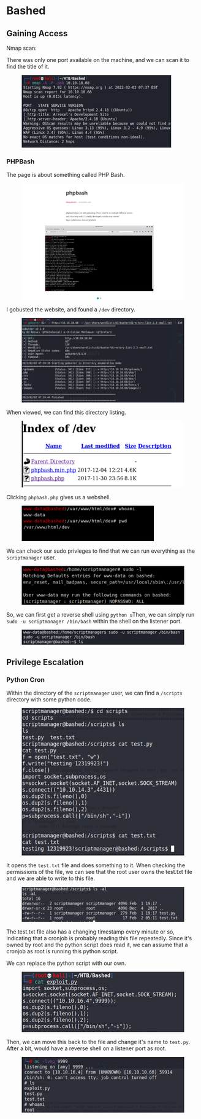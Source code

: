 # Bashed

## Gaining Access

Nmap scan:

There was only one port available on the machine, and we can scan it to find the title of it.

<figure><img src="../../../.gitbook/assets/image (42).png" alt=""><figcaption></figcaption></figure>

### PHPBash

The page is about something called PHP Bash.

<figure><img src="../../../.gitbook/assets/image (37).png" alt=""><figcaption></figcaption></figure>

I gobusted the website, and found a `/dev` directory.

<figure><img src="../../../.gitbook/assets/image (43).png" alt=""><figcaption></figcaption></figure>

When viewed, we can find this directory listing.

<figure><img src="../../../.gitbook/assets/image (41).png" alt=""><figcaption></figcaption></figure>

Clicking `phpbash.php` gives us a webshell.

<figure><img src="../../../.gitbook/assets/image (35).png" alt=""><figcaption></figcaption></figure>

We can check our sudo privleges to find that we can run everything as the `scriptmanager` user.

<figure><img src="../../../.gitbook/assets/image (36).png" alt=""><figcaption></figcaption></figure>

So, we can first get a reverse shell using `python u`Then, we can simply run `sudo -u scriptmanager /bin/bash` within the shell on the listener port.

<figure><img src="../../../.gitbook/assets/image (52).png" alt=""><figcaption></figcaption></figure>

## Privilege Escalation

### Python Cron

Within the directory of the `scriptmanager` user, we can find a `/scripts` directory with some python code.

<figure><img src="../../../.gitbook/assets/image (59).png" alt=""><figcaption></figcaption></figure>

It opens the `test.txt` file and does something to it. When checking the permissions of the file, we can see that the root user owns the test.txt file and we are able to write to this file.

<figure><img src="../../../.gitbook/assets/image (9).png" alt=""><figcaption></figcaption></figure>

The test.txt file also has a changing timestamp every minute or so, indicating that a cronjob is probably reading this file repeatedly. Since it's owned by root and the python script does read it, we can assume that a cronjob as root is running this python script.

We can replace the python script with our own.

<figure><img src="../../../.gitbook/assets/image (23).png" alt=""><figcaption></figcaption></figure>

Then, we can move this back to the file and change it's name to `test.py`. After a bit, would have a reverse shell on a listener port as root.

<figure><img src="../../../.gitbook/assets/image (15).png" alt=""><figcaption></figcaption></figure>
